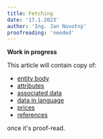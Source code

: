 ```yaml
---
title: Fetching
date: '17.1.2023'
author: 'Ing. Jan Novotný'
proofreading: 'needed'
---
```


**Work in progress**

This article will contain copy of:

- [entity body](https://evitadb.io/research/assignment/querying/query_language#entity-body)
- [attributes](https://evitadb.io/research/assignment/querying/query_language#attributes)
- [associated data](https://evitadb.io/research/assignment/querying/query_language#associated-data)
- [data in language](https://evitadb.io/research/assignment/querying/query_language#data-in-language)
- [prices](https://evitadb.io/research/assignment/querying/query_language#prices)
- [references](https://evitadb.io/research/assignment/querying/query_language#references)

once it's proof-read.